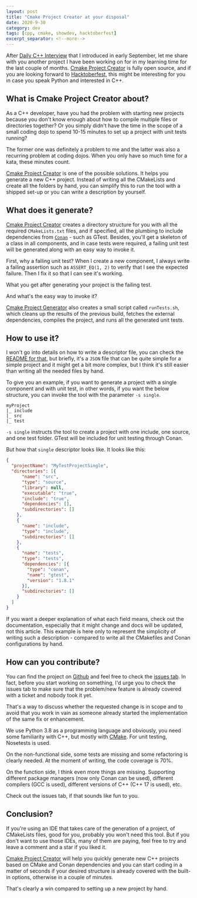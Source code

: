 ```yaml
---
layout: post
title: "Cmake Project Creator at your disposal"
date: 2020-9-30
category: dev
tags: [cpp, cmake, showdev, hacktoberfest]
excerpt_separator: <!--more-->
---
```

After [Daily C++ Interview](https://www.dailycppinterview.dev/) that I introduced in early September, let me share with you another project I have been working on for in my learning time for the last couple of months. [Cmake Project Creator](https://github.com/sandordargo/cmake-project-creator) is fully open source, and if you are looking forward to [Hacktoberfest](https://hacktoberfest.digitalocean.com/), this might be interesting for you in case you speak Python and interested in C++.
<!--more-->

## What is Cmake Project Creator about?

As a C++ developer, have you had the problem with starting new projects because you don't know enough about how to compile multiple files or directories together? Or you simply didn't have the time in the scope of a small coding dojo to spend 10-15 minutes to set up a project with unit tests running?

The former one was definitely a problem to me and the latter was also a recurring problem at coding dojos. When you only have so much time for a kata, these minutes count.

[Cmake Project Creator](https://github.com/sandordargo/cmake-project-creator) is one of the possible solutions. It helps you generate a new C++ project. Instead of writing all the CMakeLists and create all the folders by hand, you can simplify this to run the tool with a shipped set-up or you can write a description by yourself.

## What does it generate?

[Cmake Project Creator](https://github.com/sandordargo/cmake-project-creator) creates a directory structure for you with all the required `CMakeLists.txt` files, and if specified, all the plumbing to include dependencies from [`Conan`](https://conan.io/) - such as GTest. Besides, you'll get a skeleton of a class in all components, and in case tests were required, a failing unit test will be generated along with an easy way to invoke it.

First, why a failing unit test? When I create a new component, I always write a failing assertion such as `ASSERT_EQ(1, 2)` to verify that I see the expected failure. Then I fix it so that I can see it's working.

What you get after generating your project is the failing test.

And what's the easy way to invoke it?

[Cmake Project Generator](https://github.com/sandordargo/cmake-project-creator) also creates a small script called `runTests.sh`, which cleans up the results of the previous build, fetches the external dependencies, compiles the project, and runs all the generated unit tests.

## How to use it?

I won't go into details on how to write a descriptor file, you can check the [README for that](https://github.com/sandordargo/cmake-project-creator), but briefly, it's a `JSON` file that can be quite simple for a simple project and it might get a bit more complex, but I think it's still easier than writing all the needed files by hand.

To give you an example, if you want to generate a project with a single component and with unit test, in other words, if you want the below structure, you can invoke the tool with the parameter `-s single`.

```
myProject
|_ include
|_ src
|_ test

``` 

`-s single` instructs the tool to create a project with one include, one source, and one test folder. GTest will be included for unit testing through Conan.

But how that `single` descriptor looks like. It looks like this:

```json
{
  "projectName": "MyTestProjectSingle",
  "directories": [{
      "name": "src",
      "type": "source",
      "library": null,
      "executable": "true",
      "include": "true",
      "dependencies": [],
      "subdirectories": []
    },
    {
      "name": "include",
      "type": "include",
      "subdirectories": []
    },
    {
      "name": "tests",
      "type": "tests",
      "dependencies": [{
        "type": "conan",
        "name": "gtest",
        "version": "1.8.1"
      }],
      "subdirectories": []
    }
  ]
}
```

If you want a deeper explanation of what each field means, check out the documentation, especially that it might change and docs will be updated, not this article. This example is here only to represent the simplicity of writing such a description - compared to write all the CMakefiles and Conan configurations by hand.

## How can you contribute?

You can find the project on [Github](https://github.com/sandordargo/cmake-project-creator) and feel free to check the [issues tab](https://github.com/sandordargo/cmake-project-creator/issues). In fact, before you start working on something, I'd urge you to check the issues tab to make sure that the problem/new feature is already covered with a ticket and nobody took it yet.

That's a way to discuss whether the requested change is in scope and to avoid that you work in vain as someone already started the implementation of the same fix or enhancement.

We use Python 3.8 as a programming language and obviously, you need some familiarity with C++, but mostly with [CMake](https://cmake.org/). For unit testing, Nosetests is used.

On the non-functional side, some tests are missing and some refactoring is clearly needed. At the moment of writing, the code coverage is 70%.

On the function side, I think even more things are missing. Supporting different package managers (now only Conan can be used), different compilers (GCC is used), different versions of C++ (C++ 17 is used), etc.

Check out the issues tab, if that sounds like fun to you.

## Conclusion?

If you're using an IDE that takes care of the generation of a project, of CMakeLists files, good for you, probably you won't need this tool. But if you don't want to use those IDEs, many of them are paying, feel free to try and leave a comment and a star if you liked it.

[Cmake Project Creator](https://github.com/sandordargo/cmake-project-creator) will help you quickly generate new C++ projects based on CMake and Conan dependencies and you can start coding in a matter of seconds if your desired structure is already covered with the built-in options, otherwise in a couple of minutes.

That's clearly a win compared to setting up a new project by hand.